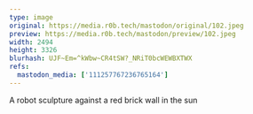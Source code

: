 ```yaml
---
type: image
original: https://media.r0b.tech/mastodon/original/102.jpeg
preview: https://media.r0b.tech/mastodon/preview/102.jpeg
width: 2494
height: 3326
blurhash: UJF~Em=^kWbw~CR4tSW?_NRiT0bcWEWBXTWX
refs:
  mastodon_media: ['111257767236765164']
---
```


A robot sculpture against a red brick wall in the sun 
